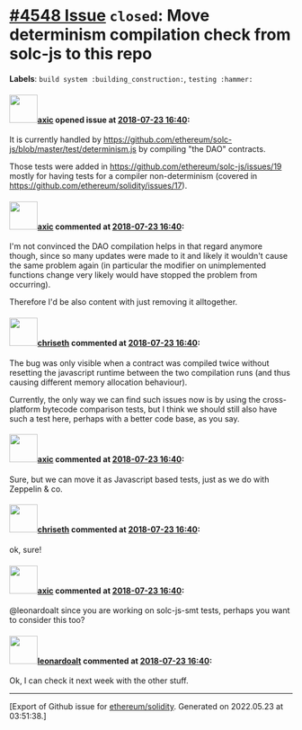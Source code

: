 # [\#4548 Issue](https://github.com/ethereum/solidity/issues/4548) `closed`: Move determinism compilation check from solc-js to this repo
**Labels**: `build system :building_construction:`, `testing :hammer:`


#### <img src="https://avatars.githubusercontent.com/u/20340?v=4" width="50">[axic](https://github.com/axic) opened issue at [2018-07-23 16:40](https://github.com/ethereum/solidity/issues/4548):

It is currently handled by https://github.com/ethereum/solc-js/blob/master/test/determinism.js by compiling "the DAO" contracts.

Those tests were added in 
https://github.com/ethereum/solc-js/issues/19 mostly for having tests for a compiler non-determinism (covered in 
https://github.com/ethereum/solidity/issues/17).


#### <img src="https://avatars.githubusercontent.com/u/20340?v=4" width="50">[axic](https://github.com/axic) commented at [2018-07-23 16:40](https://github.com/ethereum/solidity/issues/4548#issuecomment-407128945):

I'm not convinced the DAO compilation helps in that regard anymore though, since so many updates were made to it and likely it wouldn't cause the same problem again (in particular the modifier on unimplemented functions change very likely would have stopped the problem from occurring).

Therefore I'd be also content with just removing it alltogether.

#### <img src="https://avatars.githubusercontent.com/u/9073706?v=4" width="50">[chriseth](https://github.com/chriseth) commented at [2018-07-23 16:40](https://github.com/ethereum/solidity/issues/4548#issuecomment-408851828):

The bug was only visible when a contract was compiled twice without resetting the javascript runtime between the two compilation runs (and thus causing different memory allocation behaviour).

Currently, the only way we can find such issues now is by using the cross-platform bytecode comparison tests, but I think we should still also have such a test here, perhaps with a better code base, as you say.

#### <img src="https://avatars.githubusercontent.com/u/20340?v=4" width="50">[axic](https://github.com/axic) commented at [2018-07-23 16:40](https://github.com/ethereum/solidity/issues/4548#issuecomment-408852257):

Sure, but we can move it as Javascript based tests, just as we do with Zeppelin & co.

#### <img src="https://avatars.githubusercontent.com/u/9073706?v=4" width="50">[chriseth](https://github.com/chriseth) commented at [2018-07-23 16:40](https://github.com/ethereum/solidity/issues/4548#issuecomment-410353059):

ok, sure!

#### <img src="https://avatars.githubusercontent.com/u/20340?v=4" width="50">[axic](https://github.com/axic) commented at [2018-07-23 16:40](https://github.com/ethereum/solidity/issues/4548#issuecomment-533615007):

@leonardoalt since you are working on solc-js-smt tests, perhaps you want to consider this too?

#### <img src="https://avatars.githubusercontent.com/u/504195?u=ce2facd14af9fd474ebff49f0d44891f56f7500f&v=4" width="50">[leonardoalt](https://github.com/leonardoalt) commented at [2018-07-23 16:40](https://github.com/ethereum/solidity/issues/4548#issuecomment-533617820):

Ok, I can check it next week with the other stuff.


-------------------------------------------------------------------------------



[Export of Github issue for [ethereum/solidity](https://github.com/ethereum/solidity). Generated on 2022.05.23 at 03:51:38.]
